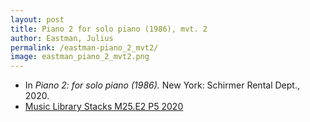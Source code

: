 ```yaml
---
layout: post
title: Piano 2 for solo piano (1986), mvt. 2
author: Eastman, Julius
permalink: /eastman-piano_2_mvt2/
image: eastman_piano_2_mvt2.png
---
```


- In *Piano 2: for solo piano (1986).* New York: Schirmer Rental Dept., 2020.
- <a href="https://tufts-primo.hosted.exlibrisgroup.com/permalink/f/bnf7qa/01TUN_ALMA21281768840003851" target="_blank"> Music Library Stacks M25.E2 P5 2020</a>

